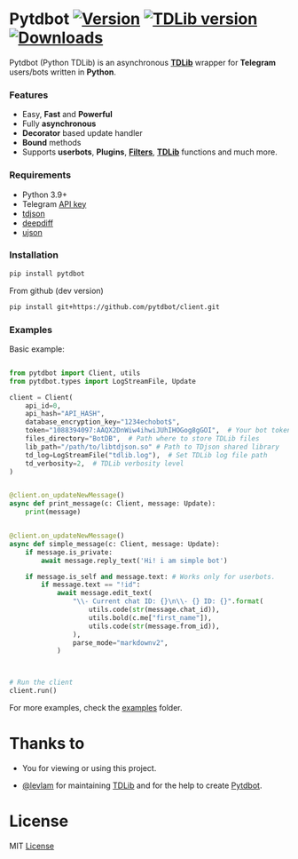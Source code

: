 # Pytdbot [![Version](https://img.shields.io/pypi/v/Pytdbot?style=flat&logo=pypi)](https://pypi.org/project/Pytdbot) [![TDLib version](https://img.shields.io/badge/TDLib-v1.8.14-blue?logo=telegram)](https://github.com/tdlib/td) [![Downloads](https://static.pepy.tech/personalized-badge/pytdbot?period=month&units=none&left_color=grey&right_color=brightgreen&left_text=Downloads)](https://pepy.tech/project/pytdbot)

Pytdbot (Python TDLib) is an asynchronous [**TDLib**](https://github.com/tdlib/td) wrapper for **Telegram** users/bots written in **Python**.  

### Features
- Easy, **Fast** and **Powerful**
- Fully **asynchronous**
- **Decorator** based update handler
- **Bound** methods
- Supports **userbots**, **Plugins**, [**Filters**](https://github.com/pytdbot/client/blob/ad33d05d3e48bc8842b3986613ad2d99480a1fa8/pytdbot/filters.py#L23), [**TDLib**](https://github.com/tdlib/td) functions and much more.


### Requirements

- Python 3.9+
- Telegram [API key](https://my.telegram.org/apps)
- [tdjson](https://github.com/tdlib/td#building)
- [deepdiff](https://github.com/seperman/deepdiff)
- [ujson](https://github.com/ultrajson/ultrajson)

### Installation

```bash
pip install pytdbot
```
From github (dev version)
```bash
pip install git+https://github.com/pytdbot/client.git
```

### Examples
Basic example:
```python

from pytdbot import Client, utils
from pytdbot.types import LogStreamFile, Update

client = Client(
    api_id=0,  
    api_hash="API_HASH",  
    database_encryption_key="1234echobot$",
    token="1088394097:AAQX2DnWiw4ihwiJUhIHOGog8gGOI",  # Your bot token or phone number if you want to login as user
    files_directory="BotDB",  # Path where to store TDLib files
    lib_path="/path/to/libtdjson.so" # Path to TDjson shared library
    td_log=LogStreamFile("tdlib.log"),  # Set TDLib log file path
    td_verbosity=2,  # TDLib verbosity level
)


@client.on_updateNewMessage()
async def print_message(c: Client, message: Update):
    print(message)


@client.on_updateNewMessage()
async def simple_message(c: Client, message: Update):
    if message.is_private:
        await message.reply_text('Hi! i am simple bot')

    if message.is_self and message.text: # Works only for userbots.
        if message.text == "!id":
            await message.edit_text(
                "\\- Current chat ID: {}\n\\- {} ID: {}".format(
                    utils.code(str(message.chat_id)),
                    utils.bold(c.me["first_name"]),
                    utils.code(str(message.from_id)),
                ),
                parse_mode="markdownv2",
            )



# Run the client
client.run()

```
For more examples, check the [examples](https://github.com/pytdbot/client/tree/main/examples) folder.

# Thanks to
- You for viewing or using this project.

- [@levlam](https://github.com/levlam) for maintaining [TDLib](https://github.com/tdlib/td) and for the help to create [Pytdbot](https://github.com/pytdbot/client).
# License

MIT [License](https://github.com/pytdbot/client/blob/main/LICENSE)
